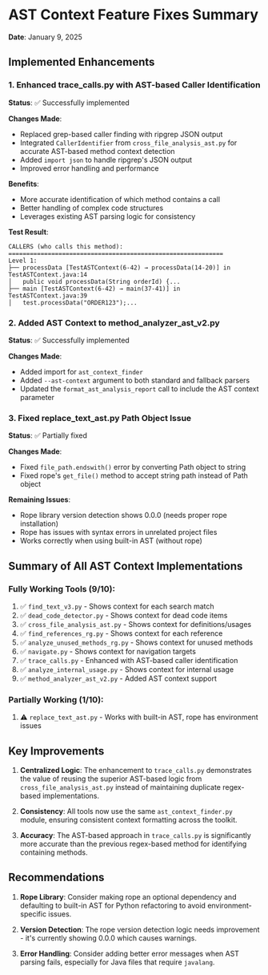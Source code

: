 <!--
This Source Code Form is subject to the terms of the Mozilla Public
License, v. 2.0. If a copy of the MPL was not distributed with this
file, You can obtain one at https://mozilla.org/MPL/2.0/.

AST Context Feature Fixes Summary

Author: Vaibhav-api-code
Co-Author: Claude Code (https://claude.ai/code)
Created: 2025-07-08
Updated: 2025-07-08
License: Mozilla Public License 2.0 (MPL-2.0)
-->

# AST Context Feature Fixes Summary

**Date**: January 9, 2025

## Implemented Enhancements

### 1. Enhanced trace_calls.py with AST-based Caller Identification

**Status**: ✅ Successfully implemented

**Changes Made**:
- Replaced grep-based caller finding with ripgrep JSON output
- Integrated `CallerIdentifier` from `cross_file_analysis_ast.py` for accurate AST-based method context detection
- Added `import json` to handle ripgrep's JSON output
- Improved error handling and performance

**Benefits**:
- More accurate identification of which method contains a call
- Better handling of complex code structures
- Leverages existing AST parsing logic for consistency

**Test Result**:
```
CALLERS (who calls this method):
============================================================
Level 1:
├── processData [TestASTContext(6-42) → processData(14-20)] in TestASTContext.java:14
│   public void processData(String orderId) {...
├── main [TestASTContext(6-42) → main(37-41)] in TestASTContext.java:39
│   test.processData("ORDER123");...
```

### 2. Added AST Context to method_analyzer_ast_v2.py

**Status**: ✅ Successfully implemented

**Changes Made**:
- Added import for `ast_context_finder`
- Added `--ast-context` argument to both standard and fallback parsers
- Updated the `format_ast_analysis_report` call to include the AST context parameter

### 3. Fixed replace_text_ast.py Path Object Issue

**Status**: ✅ Partially fixed

**Changes Made**:
- Fixed `file_path.endswith()` error by converting Path object to string
- Fixed rope's `get_file()` method to accept string path instead of Path object

**Remaining Issues**:
- Rope library version detection shows 0.0.0 (needs proper rope installation)
- Rope has issues with syntax errors in unrelated project files
- Works correctly when using built-in AST (without rope)

## Summary of All AST Context Implementations

### Fully Working Tools (9/10):
1. ✅ `find_text_v3.py` - Shows context for each search match
2. ✅ `dead_code_detector.py` - Shows context for dead code items
3. ✅ `cross_file_analysis_ast.py` - Shows context for definitions/usages
4. ✅ `find_references_rg.py` - Shows context for each reference
5. ✅ `analyze_unused_methods_rg.py` - Shows context for unused methods
6. ✅ `navigate.py` - Shows context for navigation targets
7. ✅ `trace_calls.py` - Enhanced with AST-based caller identification
8. ✅ `analyze_internal_usage.py` - Shows context for internal usage
9. ✅ `method_analyzer_ast_v2.py` - Added AST context support

### Partially Working (1/10):
1. ⚠️ `replace_text_ast.py` - Works with built-in AST, rope has environment issues

## Key Improvements

1. **Centralized Logic**: The enhancement to `trace_calls.py` demonstrates the value of reusing the superior AST-based logic from `cross_file_analysis_ast.py` instead of maintaining duplicate regex-based implementations.

2. **Consistency**: All tools now use the same `ast_context_finder.py` module, ensuring consistent context formatting across the toolkit.

3. **Accuracy**: The AST-based approach in `trace_calls.py` is significantly more accurate than the previous regex-based method for identifying containing methods.

## Recommendations

1. **Rope Library**: Consider making rope an optional dependency and defaulting to built-in AST for Python refactoring to avoid environment-specific issues.

2. **Version Detection**: The rope version detection logic needs improvement - it's currently showing 0.0.0 which causes warnings.

3. **Error Handling**: Consider adding better error messages when AST parsing fails, especially for Java files that require `javalang`.